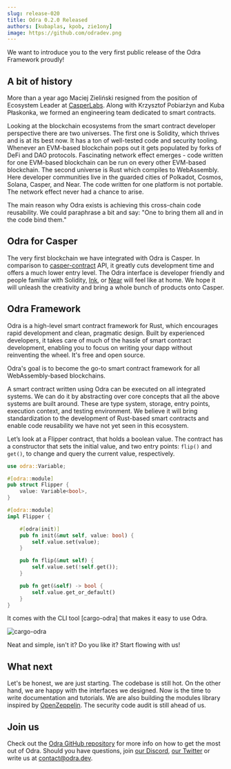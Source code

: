 ```yaml
---
slug: release-020
title: Odra 0.2.0 Released
authors: [kubaplas, kpob, zie1ony]
image: https://github.com/odradev.png
---
```


We want to introduce you to the very first public release of the Odra Framework proudly!

<!--truncate-->

## A bit of history
More than a year ago Maciej Zieliński resigned from the position of Ecosystem Leader at [CasperLabs][casperlabs].
Along with Krzysztof Pobiarżyn and Kuba Płaskonka, we formed an engineering team dedicated to smart contracts.

Looking at the blockchain ecosystems from the smart contract developer perspective there are two universes.
The first one is Solidity, which thrives and is at its best now.
It has a ton of well-tested code and security tooling.
Whenever an EVM-based blockchain pops out it gets populated by forks of DeFi and DAO protocols.
Fascinating network effect emerges - code written for one EVM-based blockchain can be run on every other EVM-based blockchain.
The second universe is Rust which compiles to WebAssembly.
Here developer communities live in the guarded cities of Polkadot, Cosmos, Solana, Casper, and Near. 
The code written for one platform is not portable.
The network effect never had a chance to arise.

The main reason why Odra exists is achieving this cross-chain code reusability.
We could paraphrase a bit and say:
"One to bring them all and in the code bind them."

## Odra for Casper
The very first blockchain we have integrated with Odra is Casper.
In comparison to [casper-contract][casper-contract] API, it greatly cuts development time and offers a much lower entry level.
The Odra interface is developer friendly and people familiar with Solidity, [Ink][ink], or [Near][near-sdk] will feel like at home.
We hope it will unleash the creativity and bring a whole bunch of products onto Casper.

## Odra Framework

Odra is a high-level smart contract framework for Rust, which encourages rapid development and clean, pragmatic design.
Built by experienced developers, it takes care of much of the hassle of smart contract development, enabling you to focus on writing your dapp without reinventing the wheel.
It's free and open source.

Odra's goal is to become the go-to smart contract framework for all WebAssembly-based blockchains. 

A smart contract written using Odra can be executed on all integrated systems.
We can do it by abstracting over core concepts that all the above systems are built around. 
These are type system, storage, entry points, execution context, and testing environment.
We believe it will bring standardization to the development of Rust-based smart contracts and enable code reusability we have not yet seen in this ecosystem.

Let’s look at a Flipper contract, that holds a boolean value.
The contract has a constructor that sets the initial value, and two entry points: `flip()` and `get()`, to change and query the current value, respectively.

```rust
use odra::Variable;

#[odra::module]
pub struct Flipper {
    value: Variable<bool>,
}

#[odra::module]
impl Flipper {

    #[odra(init)]
    pub fn init(&mut self, value: bool) {
        self.value.set(value);
    }

    pub fn flip(&mut self) {
        self.value.set(!self.get());
    }

    pub fn get(&self) -> bool {
        self.value.get_or_default()
    }
}
```

It comes with the CLI tool [cargo-odra] that makes it easy to use Odra.

![cargo-odra](./cargo_odra.gif)

Neat and simple, isn't it? Do you like it? Start flowing with us!

## What next

Let's be honest, we are just starting.
The codebase is still hot.
On the other hand, we are happy with the interfaces we designed.
Now is the time to write documentation and tutorials.
We are also building the modules library inspired by [OpenZeppelin][open-zeppelin].
The security code audit is still ahead of us.

## Join us

Check out the [Odra GitHub repository][odra-repo] for more info on how to get the most out of Odra. 
Should you have questions, join [our Discord][odra-discord], [our Twitter][odra-twitter] or write us at contact@odra.dev.

[casperlabs]:      https://casperlabs.io
[odra-repo]:       https://github.com/odradev/odra
[odra-discord]:    https://discord.gg/Mm5ABc9P8k
[odra-twitter]:    https://twitter.com/odradev
[casper-contract]: https://crates.io/crates/casper-contract
[ink]:             https://crates.io/crates/ink_lang
[near-sdk]:        https://crates.io/crates/near-sdk
[open-zeppelin]:   https://github.com/OpenZeppelin/openzeppelin-contracts/
